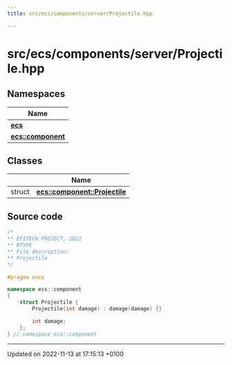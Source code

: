```yaml
---
title: src/ecs/components/server/Projectile.hpp

---
```


# src/ecs/components/server/Projectile.hpp



## Namespaces

| Name           |
| -------------- |
| **[ecs](Namespaces/namespaceecs.md)**  |
| **[ecs::component](Namespaces/namespaceecs_1_1component.md)**  |

## Classes

|                | Name           |
| -------------- | -------------- |
| struct | **[ecs::component::Projectile](Classes/structecs_1_1component_1_1_projectile.md)**  |




## Source code

```cpp
/*
** EPITECH PROJECT, 2022
** RTYPE
** File description:
** Projectile
*/

#pragma once

namespace ecs::component
{
    struct Projectile {
        Projectile(int damage) : damage(damage) {}

        int damage;
    };
} // namespace ecs::component
```


-------------------------------

Updated on 2022-11-13 at 17:15:13 +0100
